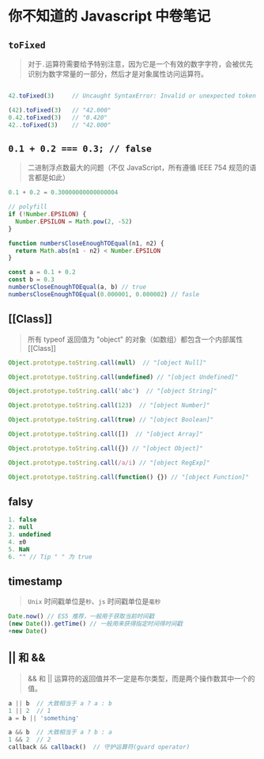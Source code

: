 # 你不知道的 Javascript 中卷笔记

## `toFixed`

> 对于`.`运算符需要给予特别注意，因为它是一个有效的数字字符，会被优先识别为数字常量的一部分，然后才是对象属性访问运算符。

``` js

42.toFixed(3)     // Uncaught SyntaxError: Invalid or unexpected token

(42).toFixed(3)   // "42.000"
0.42.toFixed(3)   // "0.420"
42..toFixed(3)    // "42.000"
```

## `0.1 + 0.2 === 0.3; // false`

> 二进制浮点数最大的问题（不仅 JavaScript，所有遵循 IEEE 754 规范的语言都是如此）

``` js
0.1 + 0.2 = 0.30000000000000004

// polyfill
if (!Number.EPSILON) {
  Number.EPSILON = Math.pow(2, -52)
}

function numbersCloseEnoughTOEqual(n1, n2) {
  return Math.abs(n1 - n2) < Number.EPSILON
}

const a = 0.1 + 0.2
const b = 0.3
numbersCloseEnoughTOEqual(a, b) // true
numbersCloseEnoughTOEqual(0.000001, 0.000002) // fasle
```

## [[Class]]

> 所有 typeof 返回值为 "object" 的对象（如数组）都包含一个内部属性 [[Class]]

``` js
Object.prototype.toString.call(null)  // "[object Null]"

Object.prototype.toString.call(undefined) // "[object Undefined]"

Object.prototype.toString.call('abc')  // "[object String]"

Object.prototype.toString.call(123)  // "[object Number]"

Object.prototype.toString.call(true) // "[object Boolean]"

Object.prototype.toString.call([])  // "[object Array]"

Object.prototype.toString.call({}) // "[object Object]"

Object.prototype.toString.call(/a/i) // "[object RegExp]"

Object.prototype.toString.call(function() {}) // "[object Function]"
```

## falsy

``` js
1. false
2. null
3. undefined
4. ±0
5. NaN
6. "" // Tip " " 为 true
```

## timestamp

> `Unix` 时间戳单位是`秒`、`js` 时间戳单位是`毫秒`

``` js
Date.now() // ES5 推荐，一般用于获取当前时间戳
(new Date()).getTime() // 一般用来获得指定时间得时间戳
+new Date()
```

## || 和 &&

> && 和 || 运算符的返回值并不一定是布尔类型，而是两个操作数其中一个的值。

``` js
a || b  // 大致相当于 a ? a : b
1 || 2  // 1
a = b || 'something'

a && b  // 大致相当于 a ? b : a
1 && 2  // 2
callback && callback()  // 守护运算符(guard operator)
```
